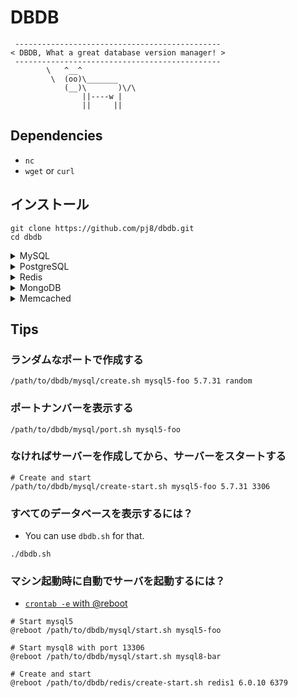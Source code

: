 # DBDB

```
 ----------------------------------------------
< DBDB, What a great database version manager! >
 ----------------------------------------------
        \   ^__^
         \  (oo)\_______
            (__)\       )\/\
                ||----w |
                ||     ||
```
## Dependencies
- `nc`
- `wget` or `curl`

## インストール

```
git clone https://github.com/pj8/dbdb.git
cd dbdb
```

<details><summary>MySQL</summary><div>

## MySQL

### MySQL Server関連コマンド

```
./mysql/{create|start|stop|restart|port|status|connect|delete}.sh {name} {mysqlVersion} {port}

# 例: MySQL serverを作成する
./mysql/create.sh mysql1 8.0.41 3306

# そのほかの例
./mysql/start.sh   mysql1
./mysql/stop.sh    mysql1
./mysql/restart.sh mysql1
./mysql/port.sh    mysql1
./mysql/status.sh  mysql1
./mysql/connect.sh mysql1
./mysql/delete.sh  mysql1

# 例: 別のサーバーを作成する
./mysql/create.sh mysql2 9.2.0 13306

# 例: ランダムなポートで作成する
./mysql/create.sh mysql3 8.0.41 random

# 例: なければサーバーを作成してから、サーバーをスタートする
./mysql/create-start.sh mysql4 9.2.0 23306
```

### サポートしているMySQL Versions

- x86_64
  - 5.7.31 (x86_64)
  - 8.0.23 (x86_64)
  - 8.0.30 (x86_64)
- arm64
  - 8.0.28 (arm64)
  - 8.0.41 (arm64)
  - 8.4.4 (arm64)
  - 9.2.0 (arm64)

</div></details>

<details><summary>PostgreSQL</summary><div>

## PostgreSQL

### Commands for PostgreSQL Server

```
./postgresql/{create|start|stop|restart|port|status|connect|delete}.sh {name} {postgresqlVersion} {port}

# e.g.
./postgresql/create.sh  pg1 12.6 5432
./postgresql/start.sh   pg1
./postgresql/stop.sh    pg1
./postgresql/restart.sh pg1
./postgresql/port.sh    pg1
./postgresql/status.sh  pg1
./postgresql/connect.sh pg1
./postgresql/delete.sh  pg1
```

### Supported PostgreSQL Versions

- 12.6
- 13.2

</div></details>

<details><summary>Redis</summary><div>

## Redis

### Commands for Redis Server

```
./redis/{create|start|stop|restart|port|status|connect|delete}.sh {name} {redisVersion} {port}

# e.g.
./redis/create.sh  redis1 6.2.14 6379
./redis/start.sh   redis1
./redis/stop.sh    redis1
./redis/restart.sh redis1
./redis/port.sh    redis1
./redis/status.sh  redis1
./redis/connect.sh redis1
./redis/delete.sh  redis1
```

### Supported Redis Versions

- 6.2.14
- 7.2.5

</div></details>

<details><summary>MongoDB</summary><div>

## MongoDB

### Commands for MongoDB Server

```
./mongodb/{create|start|stop|restart|port|status|connect|delete}.sh {name} {mongodbVersion} {port}

# e.g.
./mongodb/create.sh  mongo1 8.0.11 27017
./mongodb/start.sh   mongo1
./mongodb/stop.sh    mongo1
./mongodb/restart.sh mongo1
./mongodb/port.sh    mongo1
./mongodb/status.sh  mongo1
./mongodb/connect.sh mongo1
./mongodb/delete.sh  mongo1
```

### Supported MongoDB Versions

- 6.0.24
- 7.0.21

</div></details>

<details><summary>Memcached</summary><div>

## Memcached

### Commands for Memcached Server

```
./memcached/{create|start|stop|restart|port|status|connect|delete}.sh {name} {memcachedVersion} {port}

# e.g.
./memcached/create.sh  memcached1 1.6.31 11211
./memcached/start.sh   memcached1
./memcached/stop.sh    memcached1
./memcached/restart.sh memcached1
./memcached/port.sh    memcached1
./memcached/status.sh  memcached1
./memcached/connect.sh memcached1
./memcached/delete.sh  memcached1
```

### Supported Memcached Versions

- 1.6.31

</div></details>

## Tips

### ランダムなポートで作成する

```
/path/to/dbdb/mysql/create.sh mysql5-foo 5.7.31 random
```

### ポートナンバーを表示する

```
/path/to/dbdb/mysql/port.sh mysql5-foo
```

### なければサーバーを作成してから、サーバーをスタートする

```
# Create and start
/path/to/dbdb/mysql/create-start.sh mysql5-foo 5.7.31 3306
```

### すべてのデータベースを表示するには？

- You can use `dbdb.sh` for that.

```
./dbdb.sh
```

### マシン起動時に自動でサーバを起動するには？

- [`crontab -e` with @reboot](https://man7.org/linux/man-pages/man5/crontab.5.html#EXTENSIONS)

```
# Start mysql5
@reboot /path/to/dbdb/mysql/start.sh mysql5-foo

# Start mysql8 with port 13306
@reboot /path/to/dbdb/mysql/start.sh mysql8-bar

# Create and start
@reboot /path/to/dbdb/redis/create-start.sh redis1 6.0.10 6379
```

